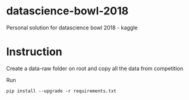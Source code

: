 # datascience-bowl-2018
Personal solution for datascience bowl 2018 - kaggle

# Instruction
Create a data-raw folder on root and copy all the data from competition

Run
```
pip install --upgrade -r requirements.txt
```
